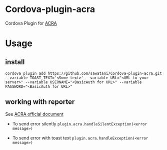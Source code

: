 Cordova-plugin-acra
===================

Cordova Plugin for [ACRA](https://github.com/ACRA/acra)

# Usage

## install

`cordova plugin add https://github.com/sawatani/Cordova-plugin-acra.git --variable TOAST_TEXT='<Some text>' --variable URL="<URL to your server>" --variable USERNAME="<BasicAuth for URL>" --variable PASSWORD="<BasicAuth for URL>"`

## working with reporter

See [ACRA official document](https://github.com/ACRA/acra/wiki/AdvancedUsage#sending-reports-for-caught-exceptions-or-for-unexpected-application-state-without-any-exception)

* To send error silently
  `plugin.acra.handleSilentException(<error message>)`

* To send error with toast text
  `plugin.acra.handleException(<error message>)`
